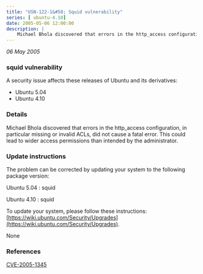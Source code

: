 ```yaml
---
title: "USN-122-1&#58; Squid vulnerability"
series: [ ubuntu-4.10]
date: 2005-05-06 12:00:00
description: |
    Michael Bhola discovered that errors in the http_access configuration, in particular missing or invalid ACLs, did not cause a fatal error. This could lead to wider access permissions than intended by the administrator.
--- 
```

 
 

*06 May 2005*

### squid vulnerability

A security issue affects these releases of Ubuntu and its derivatives:

* Ubuntu 5.04
* Ubuntu 4.10

### Details

Michael Bhola discovered that errors in the http_access configuration, in particular missing or invalid ACLs, did not cause a fatal error. This could lead to wider access permissions than intended by the administrator.

### Update instructions

The problem can be corrected by updating your system to the following package version:

Ubuntu 5.04
 : squid 

Ubuntu 4.10
 : squid 

To update your system, please follow these instructions: [https://wiki.ubuntu.com/Security/Upgrades](https://wiki.ubuntu.com/Security/Upgrades).

None

### References

 
 [CVE-2005-1345](http://people.ubuntu.com/~ubuntu-security/cve/CVE-2005-1345)
 

